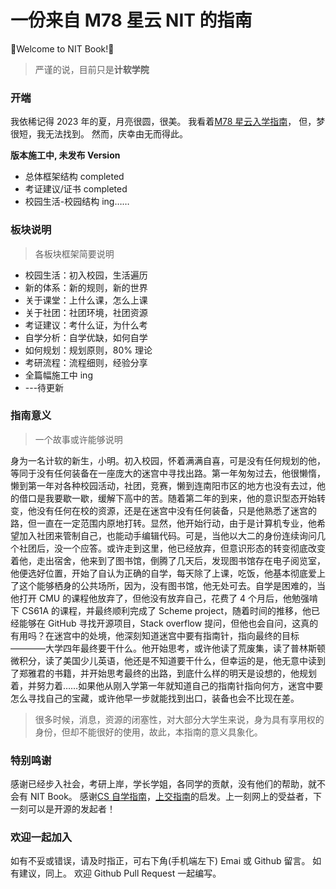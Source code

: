 # 一份来自 M78 星云 NIT 的指南

🥳Welcome to NIT Book!🥳

> 严谨的说，目前只是**计软学院**

### 开端

我依稀记得 2023 年的夏，月亮很圆，很美。
我看着[M78 星云入学指南](https://cn.bing.com/search?q=%E5%8D%97%E9%98%B3%E7%90%86%E5%B7%A5%E5%85%A5%E5%AD%A6%E6%8C%87%E5%8D%97)，
但，梦很短，我无法找到。
然而，庆幸由无而得此。

**版本施工中, 未发布 Version**

- 总体框架结构 completed
- 考证建议/证书 completed
- 校园生活-校园结构 ing……

### 板块说明

> 各板块框架简要说明

- 校园生活：初入校园，生活遍历
- 新的体系：新的规则，新的世界
- 关于课堂：上什么课，怎么上课
- 关于社团：社团环境，社团资源
- 考证建议：考什么证，为什么考
- 自学分析：自学优缺，如何自学
- 如何规划：规划原则，80% 理论
- 考研流程：流程细则，经验分享
- 全篇幅施工中 ing
- ---待更新

### 指南意义

> 一个故事或许能够说明

身为一名计软的新生，小明。初入校园，怀着满满自喜，可是没有任何规划的他，等同于没有任何装备在一座庞大的迷宫中寻找出路。第一年匆匆过去，他很懒惰，懒到第一年对各种校园活动，社团，竞赛，懒到连南阳市区的地方也没有去过，他的借口是我要歇一歇，缓解下高中的苦。随着第二年的到来，他的意识型态开始转变，他没有任何在校的资源，还是在迷宫中没有任何装备，只是他熟悉了迷宫的路，但一直在一定范围内原地打转。显然，他开始行动，由于是计算机专业，他希望加入社团来管制自己，也能动手编辑代码。可是，当他以大二的身份连续询问几个社团后，没一个应答。或许走到这里，他已经放弃，但意识形态的转变彻底改变着他，走出宿舍，他来到了图书馆，倒腾了几天后，发现图书馆存在电子阅览室，他便选好位置，开始了自认为正确的自学，每天除了上课，吃饭，他基本彻底爱上了这个能够栖身的公共场所，因为，没有图书馆，他无处可去。自学是困难的，当他打开 CMU 的课程他放弃了，但他没有放弃自己，花费了 4 个月后，他勉强啃下 CS61A 的课程，并最终顺利完成了 Scheme project，随着时间的推移，他已经能够在 GitHub 寻找开源项目，Stack overflow 提问，但他也会自问，这真的有用吗？在迷宫中的处境，他深刻知道迷宫中要有指南针，指向最终的目标————大学四年最终要干什么。他开始思考，或许他读了荒废集，读了普林斯顿微积分，读了美国少儿英语，他还是不知道要干什么，但幸运的是，他无意中读到了郑雅君的书籍，并开始思考最终的出路，到底什么样的明天是设想的，他规划着，并努力着……如果他从刚入学第一年就知道自己的指南针指向何方，迷宫中要怎么寻找自己的宝藏，或许他早一步就能找到出口，装备也会不比现在差。

> 很多时候，消息，资源的闭塞性，对大部分大学生来说，身为具有享用权的身份，但却不能很好的使用，故此，本指南的意义具象化。

### 特别鸣谢

感谢已经步入社会，考研上岸，学长学姐，各同学的贡献，没有他们的帮助，就不会有 NIT Book。
感谢[CS 自学指南](https://csdiy.wiki/)，[上交指南](https://survivesjtu.gitbook.io/survivesjtumanual)的启发。上一刻网上的受益者，下一刻可以是开源的发起者！

### 欢迎一起加入

如有不妥或错误，请及时指正，可右下角(手机端左下) Emai 或 Github 留言。
如有建议，同上。
欢迎 Github Pull Request 一起编写。
